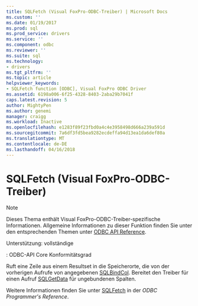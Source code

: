 ```yaml
---
title: SQLFetch (Visual FoxPro-ODBC-Treiber) | Microsoft Docs
ms.custom: ''
ms.date: 01/19/2017
ms.prod: sql
ms.prod_service: drivers
ms.service: ''
ms.component: odbc
ms.reviewer: ''
ms.suite: sql
ms.technology:
- drivers
ms.tgt_pltfrm: ''
ms.topic: article
helpviewer_keywords:
- SQLFetch function [ODBC], Visual FoxPro ODBC Driver
ms.assetid: 6198a006-6f25-4328-8403-2aba29b7041f
caps.latest.revision: 5
author: MightyPen
ms.author: genemi
manager: craigg
ms.workload: Inactive
ms.openlocfilehash: e1283f89f23fbd0a4c4e3958498d666a239a591d
ms.sourcegitcommit: 7a6df3fd5bea9282ecdeffa94d13ea1da6def80a
ms.translationtype: MT
ms.contentlocale: de-DE
ms.lasthandoff: 04/16/2018
---
```

# <a name="sqlfetch-visual-foxpro-odbc-driver"></a>SQLFetch (Visual FoxPro-ODBC-Treiber)
> [!NOTE]  
>  Dieses Thema enthält Visual FoxPro-ODBC-Treiber-spezifische Informationen. Allgemeine Informationen zu dieser Funktion finden Sie unter den entsprechenden Themen unter [ODBC API Reference](../../odbc/reference/syntax/odbc-api-reference.md).  
  
 Unterstützung: vollständige  
  
 : ODBC-API Core Konformitätsgrad  
  
 Ruft eine Zeile aus einem Resultset in die Speicherorte, die von der vorherigen Aufrufe von angegebenen [SQLBindCol](../../odbc/microsoft/sqlbindcol-visual-foxpro-odbc-driver.md). Bereitet den Treiber für einen Aufruf [SQLGetData](../../odbc/microsoft/sqlgetdata-visual-foxpro-odbc-driver.md) für ungebundenen Spalten.  
  
 Weitere Informationen finden Sie unter [SQLFetch](../../odbc/reference/syntax/sqlfetch-function.md) in der *ODBC Programmer's Reference*.
